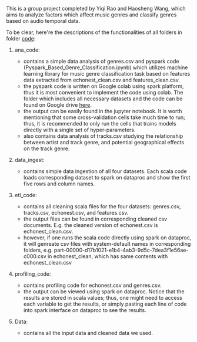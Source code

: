 This is a group project completed by Yiqi Rao and Haosheng Wang, which aims to analyze factors which affect music genres and classify genres based on audio temporal data.

To be clear, here're the descriptions of the functionalities of all folders in folder [code](https://github.com/ryqherry/Big-Data-Project/tree/main/code):

1. ana_code:
	- contains a simple data analysis of genres.csv and pyspark code (Pyspark_Based_Genre_Classification.ipynb) which utilizes machine learning library for music genre classification task based on features data extracted from echonest_clean.csv and features_clean.csv.
	- the pyspark code is written on Google colab using spark platform, thus it is most convenient to implement the code using colab. The folder which includes all necessary datasets and the code can be found on Google drive [here](https://drive.google.com/drive/folders/1ibg-kWsWLmZw6bgbOZ6Iv5URCyaIz9CV?usp=sharing).
	- the output can be easily found in the jupyter notebook. It is worth mentioning that some cross-validation cells take much time to run; thus, it is recommended to only run the cells that trains models directly with a single set of hyper-parameters.
	- also contains data analysis of tracks.csv studying the relationship between artist and track genre, and potential geographical effects on the track genre.

2. data_ingest:
	- contains simple data ingestion of all four datasets. Each scala code loads corresponding dataset to spark on dataproc and show the first five rows and column names.
	

3. etl_code:
	- contains all cleaning scala files for the four datasets: genres.csv, tracks.csv, echonest.csv, and features.csv.
	- the output files can be found in corresponding cleaned csv documents. E.g. the cleaned version of echonest.csv is echonest_clean.csv.
	- however, if one runs the scala code directly using spark on dataproc, it will genreate csv files with system-default names in corresponding folders, e.g. part-00000-d17b1021-e1b4-4ab3-9d5c-7dea3f1e56ae-c000.csv in echonest_clean, which has same contents with echonest_clean.csv

4. profiling_code:
	- contains profiling code for echonest.csv and genres.csv.
	- the output can be viewed using spark on dataproc. Notice that the results are stored in scala values; thus, one might need to access each variable to get the results, or simply pasting each line of code into spark interface on dataproc to see the results.

5. Data:
	- contains all the input data and cleaned data we used.
